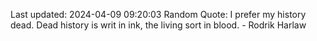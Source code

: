 Last updated: 2024-04-09 09:20:03
Random Quote: I prefer my history dead.  Dead history is writ in ink, the living sort in blood.  -  Rodrik Harlaw